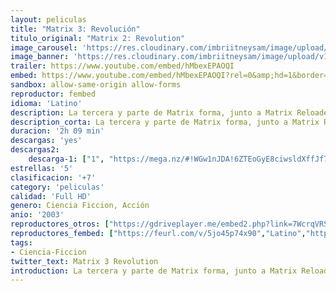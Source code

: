 ```yaml
---
layout: peliculas
title: "Matrix 3: Revolución"
titulo_original: "Matrix 2: Revolution"
image_carousel: 'https://res.cloudinary.com/imbriitneysam/image/upload/v1547512680/matriz3-poster-min.jpg'
image_banner: 'https://res.cloudinary.com/imbriitneysam/image/upload/v1547512683/matriz3-banner-min.jpg'
trailer: https://www.youtube.com/embed/hMbexEPAOQI
embed: https://www.youtube.com/embed/hMbexEPAOQI?rel=0&amp;hd=1&border=0&wmode=opaque&enablejsapi=1&modestbranding=1&controls=1&showinfo=1
sandbox: allow-same-origin allow-forms
reproductor: fembed
idioma: 'Latino'
description: La tercera y parte de Matrix forma, junto a Matrix Reloaded, una película dividida en dos partes debido a su larga duración. Matrix Revolutions tiene lugar en su mayor parte en en el mundo real, en el que Neo, Trinity y Morpheo lucharán contra el avance de las máquinas hacia la ciudad de Sion, último reducto de la raza humana.
description_corta: La tercera y parte de Matrix forma, junto a Matrix Reloaded, una película dividida en dos partes debido a su larga duración. Matrix Revolutions tiene lugar en su mayor parte en en el mundo real, en el que Neo, Trinity y Morpheo lucharán contra el avance de las máquinas hacia la ciudad de...
duracion: '2h 09 min'
descargas: 'yes'
descargas2:
    descarga-1: ["1", "https://mega.nz/#!WGw1nJDA!6ZTEoGyE8ciwsldXffJf7QypZzhEOEwLbL2EMLFi3Jg", "https://www.google.com/s2/favicons?domain=mega.nz","Mega","https://res.cloudinary.com/imbriitneysam/image/upload/v1541473684/mexico.png", "Latino", "Full HD"]
estrellas: '5'
clasificacion: '+7'
category: 'peliculas'
calidad: 'Full HD'
genero: Ciencia Ficcion, Acción
anio: '2003'
reproductores_otros: ["https://gdriveplayer.me/embed2.php?link=7WcrqVRSr0fIffqFrM8X5Ain6u8KkMt0oTOSG7R2dbboBBwOFPG2O59fqcE%252BSuPpv2khOOBmjHa%252BmUS3Wsh4hE%252FKTi4EOORXdCX4pGIv6xnKHzcgy1JkCYuYnLSdQa03iK5bbB0MqWbyLgPVW8oIrIz5FTPcQnG6GnOzs%252Fnb1mSGMhJyVA%252BIRhh9wxaYcbhZzg72JGqAzBZ9qjKl0FNZFP","Latino","https://mstream.website/9c5hccjoshpn","Latino","https://mstream.website/39b3lwxjq5jg","Latino"]
reproductores_fembed: ["https://feurl.com/v/5jo45p74x90","Latino","https://feurl.com/v/qyjplbey26qyjgz","Latino","https://feurl.com/v/qyjplbey26qyjgz","Latino"]
tags:
- Ciencia-Ficcion
twitter_text: Matrix 3 Revolution
introduction: La tercera y parte de Matrix forma, junto a Matrix Reloaded, una película dividida en dos partes debido a su larga duración. Matrix Revolutions tiene lugar en su mayor parte en en el mundo real, en el que Neo, Trinity y Morpheo lucharán contra el avance de las máquinas hacia la ciudad de
---
```



 







